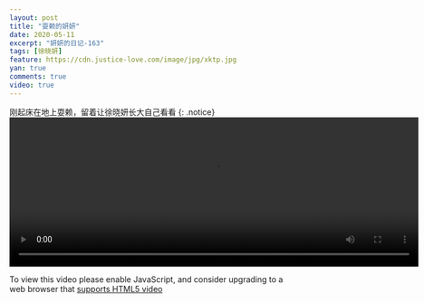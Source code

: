 ```yaml
---
layout: post
title: "耍赖的妍妍"
date: 2020-05-11
excerpt: "妍妍的日记-163"
tags: [徐晓妍]
feature: https://cdn.justice-love.com/image/jpg/xktp.jpg
yan: true
comments: true
video: true
---
```

刚起床在地上耍赖，留着让徐晓妍长大自己看看
{: .notice}
<video id="my-video" class="video-js vjs-16-9 clipboard" controls preload="auto" width="722" height="264" data-setup="{}">
    <source src="{{ site.staticUrl }}/yanyan/video/zaoshangnaopiqi2.mp4" type='video/mp4'>
    <p class="vjs-no-js">
      To view this video please enable JavaScript, and consider upgrading to a web browser that
      <a href="http://videojs.com/html5-video-support/" target="_blank">supports HTML5 video</a>
    </p>
</video>


